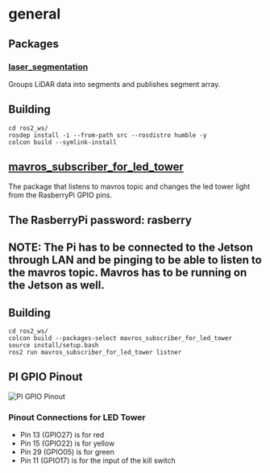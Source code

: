 # general

## Packages
### [laser_segmentation](https://github.com/IcebergASV/general/tree/main/laser_segmentation)

Groups LiDAR data into segments and publishes segment array.


## Building

	cd ros2_ws/
	rosdep install -i --from-path src --rosdistro humble -y
	colcon build --symlink-install

 
## [mavros_subscriber_for_led_tower](https://github.com/IcebergASV/general/tree/fk-led-tower/mavros_subscriber_for_led_tower)

The package that listens to mavros topic and changes the led tower light from the RasberryPi GPIO pins.

## The RasberryPi password: rasberry

## NOTE: The Pi has to be connected to the Jetson through LAN and be pinging to be able to listen to the mavros topic. Mavros has to be running on the Jetson as well.
## Building
	cd ros2_ws/
	colcon build --packages-select mavros_subscriber_for_led_tower
 	source install/setup.bash
 	ros2 run mavros_subscriber_for_led_tower listner

## PI GPIO Pinout
![PI GPIO Pinout](https://i.sstatic.net/nQG4G.jpg)

### Pinout Connections for LED Tower

- Pin 13 (GPIO27) is for red
- Pin 15 (GPIO22) is for yellow
- Pin 29 (GPIO05) is for green
- Pin 11 (GPIO17) is for the input of the kill switch
